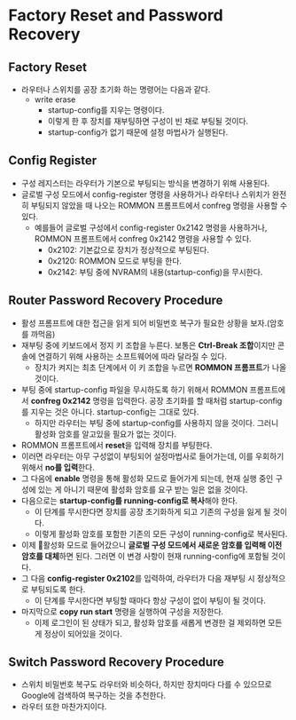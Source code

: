 # Factory Reset and Password Recovery
## Factory Reset

- 라우터나 스위치를 공장 초기화 하는 명령어는 다음과 같다.
	- write erase
		- startup-config를 지우는 명령이다.
		- 이렇게 한 후 장치를 재부팅하면 구성이 빈 채로 부팅될 것이다.
		- startup-config가 없기 때문에 설정 마법사가 실행된다.
## Config Register

- 구성 레지스터는 라우터가 기본으로 부팅되는 방식을 변경하기 위해 사용된다.
- 글로벌 구성 모드에서 config-register 명령을 사용하거나 라우터나 스위치가 완전히 부팅되지 않았을 때 나오는 ROMMON 프롬프트에서 confreg 명령을 사용할 수 있다.
	- 예를들어 글로벌 구성에서 config-register 0x2142 명령을 사용하거나, ROMMON 프롬프트에서 confreg 0x2142 명령을 사용할 수 있다.
		- 0x2102: 기본값으로 장치가 정상적으로 부팅된다.
		- 0x2120: ROMMON 모드로 부팅을 한다.
		- 0x2142: 부팅 중에 NVRAM의 내용(startup-config)을 무시한다.
## Router Password Recovery Procedure

- 활성 프롬프트에 대한 접근을 읽게 되어 비밀번호 복구가 필요한 상황을 보자.(암호를 까먹음)
- 재부팅 중에 키보드에서 정지 키 조합을 누른다. 보통은 **Ctrl-Break 조합**이지만 콘솔에 연결하기 위해 사용하는 소프트웨어에 따라 달라질 수 있다.
	- 장치가 켜지는 최초 단계에서 이 키 조합을 누르면 **ROMMON 프롬프트**가 나올 것이다.
- 부팅 중에 startup-config 파일을 무시하도록 하기 위해서 ROMMON 프롬프트에서 **confreg 0x2142** 명령을 입력한다. 공장 초기화를 할 때처럼 startup-config를 지우는 것은 아니다. startup-config는 그대로 있다.
	- 하지만 라우터는 부팅 중에 startup-config를 사용하지 않을 것이다. 그러니 활성화 암호를 알고있을 필요가 없는 것이다.
- ROMMON 프롬프트에서 **reset**을 입력해 장치를 부팅한다.
- 이러면 라우터는 아무 구성없이 부팅되어 설정마법사로 들어가는데, 이를 우회하기 위해서 **no를 입력**한다.
- 그 다음에 **enable** 명령을 통해 활성화 모드로 들어가게 되는데, 현재 실행 중인 구성에 있는 게 아니기 때문에 활성화 암호를 요구 받는 일은 없을 것이다.
- 다음으로는 **startup-config를 running-config로 복사**해야 한다.
	- 이 단계를 무시한다면 장치를 공장 초기화하게 되고 기존의 구성을 잃게 될 것이다.
	- 이렇게 활성화 암호를 포함한 기존의 모든 구성이 running-config로 복사된다.
- 이제 활성화 모드로 들어갔으니 **글로벌 구성 모드에서 새로운 암호를 입력해 이전 암호를 대체**하면 된다. 그러면 이 변경 사항이 현재 running-config에 포함될 것이다.
- 그 다음 **config-register 0x2102**를 입력하여, 라우터가 다음 재부팅 시 정상적으로 부팅되도록 한다.
	- 이 단계를 무시한다면 부팅할 때마다 항상 구성이 없이 부팅이 될 것이다.
- 마지막으로 **copy run start** 명령을 실행하여 구성을 저장한다.
	- 이제 로그인이 된 상태가 되고, 활성화 암호를 새롭게 변경한 걸 제외하면 모든게 정상이 되어있을 것이다.
## Switch Password Recovery Procedure

- 스위치 비밀번호 복구도 라우터와 비슷하다, 하지만 장치마다 다를 수 있으므로 Google에 검색하여 복구하는 것을 추천한다.
- 라우터 또한 마찬가지이다.

